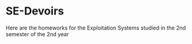 # SE-Devoirs
Here are the homeworks for the Exploitation Systems studied in the 2nd semester of the 2nd year
